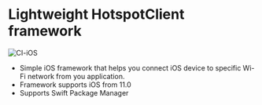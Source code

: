# Lightweight HotspotClient framework

![CI-iOS](https://github.com/markoengelman/HotspotClient/workflows/CI-iOS/badge.svg)

- Simple iOS framework that helps you connect iOS device to specific Wi-Fi network from you application.
- Framework supports iOS from 11.0
- Supports Swift Package Manager
